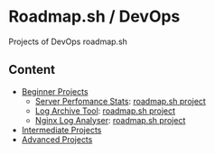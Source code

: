# Roadmap.sh / DevOps
Projects of DevOps roadmap.sh

## Content

- [Beginner Projects](https://github.com/dottox/roadmap.sh-devops/tree/main/Beginner%20Projects/)
  - [Server Perfomance Stats](https://github.com/dottox/roadmap.sh-devops/tree/main/Beginner%20Projects/Server%20Performance%20Stats): [roadmap.sh project](https://roadmap.sh/projects/server-stats)
  - [Log Archive Tool](https://github.com/dottox/roadmap.sh-devops/tree/main/Beginner%20Projects/Log%20Archive%20Tool): [roadmap.sh project](https://roadmap.sh/projects/log-archive-tool)
  - [Nginx Log Analyser](https://github.com/dottox/roadmap.sh-devops/tree/main/Beginner%20Projects/Nginx%20Log%20Analyser): [roadmap.sh project](https://roadmap.sh/projects/nginx-log-analyser)
- [Intermediate Projects](https://github.com/dottox/roadmap.sh-devops/tree/main/Intermediate%20Projects)
- [Advanced Projects](https://github.com/dottox/roadmap.sh-devops/tree/main/Advanced%20Projects)
